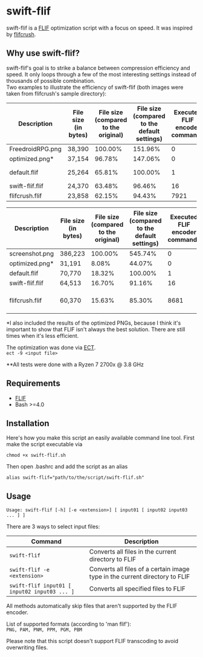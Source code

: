 # swift-flif
swift-flif is a [FLIF](https://flif.info/) optimization script with a focus on speed. It was inspired by [flifcrush](https://github.com/matthiaskrgr/flifcrush).

## Why use swift-flif?

swift-flif's goal is to strike a balance between compression efficiency and speed. It only loops through a few of the most interesting settings instead of thousands of possible combination.  
Two examples to illustrate the efficiency of swift-flif (both images were taken from flifcrush's sample directory): 

Description | File size (in bytes) | File size (compared to the original) | File size (compared to the default settings) | Executed FLIF encoder commands | Elapsed time**
------------ | ------------- | ------------- | ------------- | ------------- | -------------
FreedroidRPG.png | 38,390 | 100.00% | 151.96% | 0 | -
optimized.png* | 37,154 | 96.78% | 147.06% | 0 | 00:00:01
default.flif | 25,264 | 65.81% | 100.00% | 1 | less than a second
swift-flif.flif | 24,370 | 63.48% | 96.46% | 16 | 00:00:01
flifcrush.flif | 23,858 | 62.15% | 94.43% | 7921 | 00:11:40

Description | File size (in bytes) | File size (compared to the original) | File size (compared to the default settings) | Executed FLIF encoder commands | Elapsed time**
------------ | ------------- | ------------- | ------------- | ------------- | -------------
screenshot.png | 386,223 | 100.00% | 545.74% | 0 | -
optimized.png* | 31,191 | 8.08% | 44.07% | 0 | 00:00:22
default.flif | 70,770 | 18.32% | 100.00% | 1 | 00:00:02
swift-flif.flif | 64,513 | 16.70% | 91.16% | 16 | 00:00:17
flifcrush.flif | 60,370 | 15.63% | 85.30% | 8681 | will be added later


*I also included the results of the optimized PNGs, because I think it's important to show that FLIF isn't always the best solution. There are still times when it's less efficient.

The optimization was done via [ECT](https://github.com/fhanau/Efficient-Compression-Tool).  
`ect -9 <input file>`  

**All tests were done with a Ryzen 7 2700x @ 3.8 GHz

## Requirements

* [FLIF](https://github.com/FLIF-hub/FLIF)
* Bash >=4.0

## Installation

Here's how you make this script an easily available command line tool. First make the script executable via 

`chmod +x swift-flif.sh`

Then open .bashrc and add the script as an alias

`alias swift-flif="path/to/the/script/swift-flif.sh"`

## Usage

`Usage: swift-flif [-h] [-e <extension>] [ input01 [ input02 input03 ... ] ]`

There are 3 ways to select input files:

Command | Description
------------ | -------------
`swift-flif` | Converts all files in the current directory to FLIF  
`swift-flif -e <extension>` | Converts all files of a certain image type in the current directory to FLIF  
`swift-flif input01 [ input02 input03 ... ]` | Converts all specified files to FLIF  

All methods automatically skip files that aren't supported by the FLIF encoder.

List of supported formats (according to 'man flif'):  
`PNG, PAM, PNM, PPM, PGM, PBM`

Please note that this script doesn't support FLIF transcoding to avoid overwriting files.
